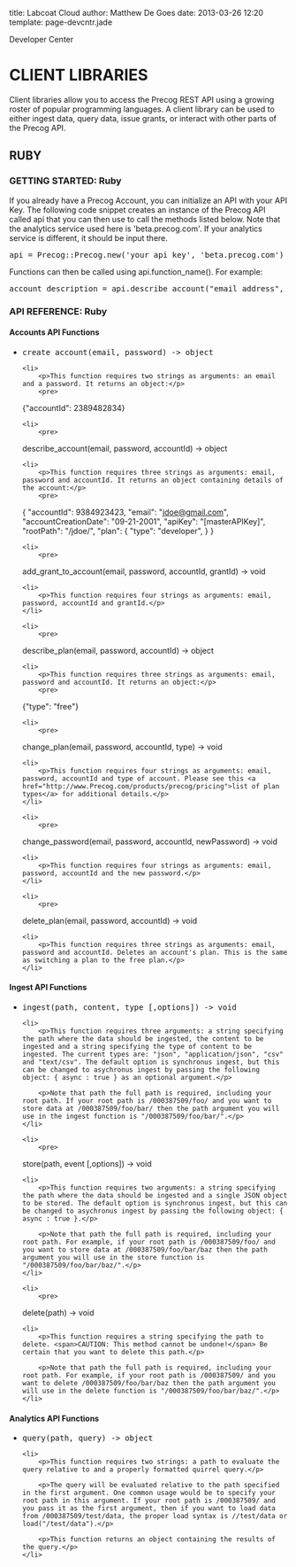 title: Labcoat Cloud
author: Matthew De Goes
date: 2013-03-26 12:20
template: page-devcntr.jade

<span class="page-title">Developer Center</span>
<h1>CLIENT LIBRARIES</h1>
<p>Client libraries allow you to access the Precog REST API using a growing roster of popular programming languages. A client library can be used to either ingest data, query data, issue grants, or interact with other parts of the Precog API.</p>
<h2>RUBY</h2>

<h3>GETTING STARTED: Ruby</h3>

<p>If you already have a Precog Account, you can initialize an API with your API Key. The following code snippet creates an instance of the Precog API called <span>api</span> that you can then use to call the methods listed below. Note that the analytics service used here is 'beta.precog.com'. If your analytics service is different, it should be input there.</p>
<pre>
api = Precog::Precog.new('your_api_key', 'beta.precog.com')
</pre>

<p>Functions can then be called using api.function_name(). For example:</p>
<pre>
account_description = api.describe_account("email_address", "password", "0230193012")
</pre>

<h3>API REFERENCE: Ruby</h3>

<h4>Accounts API Functions</h4>

<ul class="api-function">
    <li>
        <pre>
<span>create_account</span>(email, password) -&gt; object
</pre>
    </li>

    <li>
        <p>This function requires two strings as arguments: an email and a password. It returns an object:</p>
        <pre>
{"accountId": 2389482834}
</pre>
    </li>

    <li>
        <pre>
<span>describe_account</span>(email, password, accountId) -&gt; object
</pre>
    </li>

    <li>
        <p>This function requires three strings as arguments: email, password and accountId. It returns an object containing details of the account:</p>
        <pre>
{ "accountId": 9384923423, "email": "jdoe@gmail.com", "accountCreationDate": "09-21-2001", "apiKey": "[masterAPIKey]", "rootPath": "/jdoe/", "plan": { "type": "developer", } }
</pre>
    </li>

    <li>
        <pre>
<span>add_grant_to_account</span>(email, password, accountId, grantId) -&gt; void
</pre>
    </li>

    <li>
        <p>This function requires four strings as arguments: email, password, accountId and grantId.</p>
    </li>

    <li>
        <pre>
<span>describe_plan</span>(email, password, accountId) -&gt; object 
</pre>
    </li>

    <li>
        <p>This function requires three strings as arguments: email, password and accountId. It returns an object:</p>
        <pre>
{"type": "free"}
</pre>
    </li>

    <li>
        <pre>
<span>change_plan</span>(email, password, accountId, type) -&gt; void
</pre>
    </li>

    <li>
        <p>This function requires four strings as arguments: email, password, accountId and type of account. Please see this <a href="http://www.Precog.com/products/precog/pricing">list of plan types</a> for additional details.</p>
    </li>

    <li>
        <pre>
<span>change_password</span>(email, password, accountId, newPassword) -&gt; void
</pre>
    </li>

    <li>
        <p>This function requires four strings as arguments: email, password, accountId and the new password.</p>
    </li>

    <li>
        <pre>
<span>delete_plan</span>(email, password, accountId) -&gt; void
</pre>
    </li>

    <li>
        <p>This function requires three strings as arguments: email, password and accountId. Deletes an account's plan. This is the same as switching a plan to the free plan.</p>
    </li>
</ul>

<h4>Ingest API Functions</h4>

<ul class="api-function">
    <li>
        <pre>
<span>ingest</span>(path, content, type [,options]) -&gt; void
</pre>
    </li>

    <li>
        <p>This function requires three arguments: a string specifying the path where the data should be ingested, the content to be ingested and a string specifying the type of content to be ingested. The current types are: "json", "application/json", "csv" and "text/csv". The default option is synchronus ingest, but this can be changed to asychronus ingest by passing the following object: { async : true } as an optional argument.</p>

        <p>Note that path the full path is required, including your root path. If your root path is /000387509/foo/ and you want to store data at /000387509/foo/bar/ then the path argument you will use in the ingest function is "/000387509/foo/bar/".</p>
    </li>

    <li>
        <pre>
<span>store</span>(path, event [,options]) -&gt; void
</pre>
    </li>

    <li>
        <p>This function requires two arguments: a string specifying the path where the data should be ingested and a single JSON object to be stored. The default option is synchronus ingest, but this can be changed to asychronus ingest by passing the following object: { async : true }.</p>

        <p>Note that path the full path is required, including your root path. For example, if your root path is /000387509/foo/ and you want to store data at /000387509/foo/bar/baz then the path argument you will use in the store function is "/000387509/foo/bar/baz/".</p>
    </li>

    <li>
        <pre>
<span>delete</span>(path) -&gt; void
</pre>
    </li>

    <li>
        <p>This function requires a string specifying the path to delete. <span>CAUTION: This method cannot be undone!</span> Be certain that you want to delete this path.</p>

        <p>Note that path the full path is required, including your root path. For example, if your root path is /000387509/ and you want to delete /000387509/foo/bar/baz then the path argument you will use in the delete function is "/000387509/foo/bar/baz/".</p>
    </li>
</ul>

<h4>Analytics API Functions</h4>

<ul class="api-function">
    <li>
        <pre>
<span>query</span>(path, query) -&gt; object
</pre>
    </li>

    <li>
        <p>This function requires two strings: a path to evaluate the query relative to and a properly formatted quirrel query.</p>

        <p>The query will be evaluated relative to the path specified in the first argument. One common usage would be to specify your root path in this argument. If your root path is /000387509/ and you pass it as the first argument, then if you want to load data from /000387509/test/data, the proper load syntax is //test/data or load("/test/data").</p>

        <p>This function returns an object containing the results of the query.</p>
    </li>
</ul>